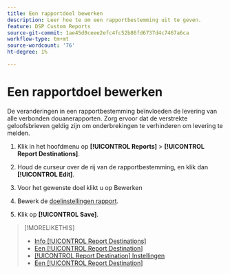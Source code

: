```yaml
---
title: Een rapportdoel bewerken
description: Leer hoe te om een rapportbestemming uit te geven.
feature: DSP Custom Reports
source-git-commit: 1ae45d0ceee2efc4fc52b86fd6737d4c7467a6ca
workflow-type: tm+mt
source-wordcount: '76'
ht-degree: 1%

---
```



# Een rapportdoel bewerken

De veranderingen in een rapportbestemming beïnvloeden de levering van alle verbonden douanerapporten. Zorg ervoor dat de verstrekte geloofsbrieven geldig zijn om onderbrekingen te verhinderen om levering te melden.

1. Klik in het hoofdmenu op **[!UICONTROL Reports]** > **[!UICONTROL Report Destinations]**.

1. Houd de curseur over de rij van de rapportbestemming, en klik dan **[!UICONTROL Edit]**.

1. Voor het gewenste doel klikt u op Bewerken

1. Bewerk de [doelinstellingen rapport](/help/dsp/reports/report-destinations/report-destination-settings.md).

1. Klik op **[!UICONTROL Save]**.

>[!MORELIKETHIS]
>
>* [Info [!UICONTROL Report Destinations]](/help/dsp/reports/report-destinations/report-destination-about.md)
>* [Een [!UICONTROL Report Destination]](/help/dsp/reports/report-destinations/report-destination-create.md)
>* [[!UICONTROL Report Destination] Instellingen](/help/dsp/reports/report-destinations/report-destination-settings.md)
>* [Een [!UICONTROL Report Destination]](/help/dsp/reports/report-destinations/report-destination-delete.md)

